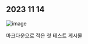 ## 2023 11 14
![image](https://github.com/oseconds/interactive-blog-with-svelt/assets/123317581/0691e567-4ec1-4d72-ba15-dda3ac976fbd)

마크다운으로 적은 첫 테스트 게시물